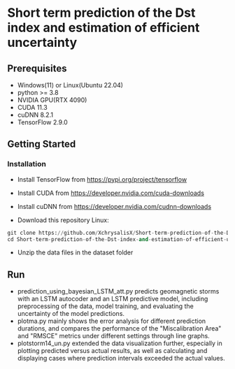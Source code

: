 # Short term prediction of the Dst index and estimation of efficient uncertainty
## Prerequisites

- Windows(11) or Linux(Ubuntu 22.04)
- python >= 3.8
- NVIDIA GPU(RTX 4090)
- CUDA 11.3
- cuDNN 8.2.1
- TensorFlow 2.9.0

## Getting Started

### Installation

- Install TensorFlow from https://pypi.org/project/tensorflow

- Install CUDA from https://developer.nvidia.com/cuda-downloads

- Install cuDNN from https://developer.nvidia.com/cudnn-downloads

- Download this repository
Linux:
```python  
git clone https://github.com/XchrysalisX/Short-term-prediction-of-the-Dst-index-and-estimation-of-efficient-uncertainty
cd Short-term-prediction-of-the-Dst-index-and-estimation-of-efficient-uncertainty
```
- Unzip the data files in the dataset folder

## Run

- prediction_using_bayesian_LSTM_att.py predicts geomagnetic storms with an LSTM autocoder and an LSTM predictive model, including preprocessing of the data, model training, and evaluating the uncertainty of the model predictions.
- plotma.py mainly shows the error analysis for different prediction durations, and compares the performance of the "Miscalibration Area" and "RMSCE" metrics under different settings through line graphs.
- plotstorm14_un.py extended the data visualization further, especially in plotting predicted versus actual results, as well as calculating and displaying cases where prediction intervals exceeded the actual values.
